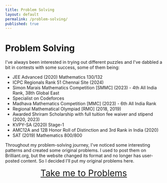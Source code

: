 ```yaml
---
title: Problem Solving
layout: default
permalink: /problem-solving/
published: true
---
```

# Problem Solving

I've always been interested in trying out different puzzles and I've dabbled a bit in contests with some success, some of them being:

- JEE Advanced (2020) Mathematics 130/132
- ICPC Regionals Rank 51 Chennai Site (2024)
- Simon Marais Mathematics Competition [SMMC] (2023) - 4th All India Rank, 38th Global East
- Specialist on Codeforces
- Madhava Mathematics Competition [MMC] (2023) - 6th All India Rank
- Regional Mathematical Olympiad [RMO] (2018, 2019)
- Awarded Shriram Scholarship with full tuition fee waiver and stipend (2020, 2023)
- KVPY-SA (2020) Stage-1
- AMC12A and 12B Honor Roll of Distinction and 3rd Rank in India (2020)
- SAT (2019) Mathematics 800/800


Throughout my problem-solving journey, I've noticed some interesting patterns and created some original problems. I used to post them on Brilliant.org, but the website changed its format and no longer has user-posted content. So I decided I'll put my original problems here.

<div style="text-align: center; font-size: 2em;">
  <a href="/ps/adding-subtracting">Take me to Problems</a>
</div>
